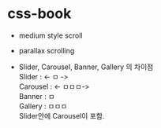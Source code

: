 # css-book
- medium style scroll
- parallax scrolling

- Slider, Carousel, Banner, Gallery 의 차이점 <br/>
Slider : <- ㅁ -> <br/>
Carousel : <- ㅁㅁㅁ-> <br/>
Banner : ㅁ <br/>
Gallery : ㅁㅁㅁ <br/>
Slider안에 Carousel이 포함. <br/>
